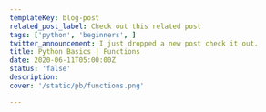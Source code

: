 ```yaml
---
templateKey: blog-post
related_post_label: Check out this related post
tags: ['python', 'beginners', ]
twitter_announcement: I just dropped a new post check it out.
title: Python Basics | Functions
date: 2020-06-11T05:00:00Z
status: 'false'
description:
cover: '/static/pb/functions.png'

---
```


<!--
<p style='text-align: center'>
<a href='https://waylonwalker.com/functions'>
  <img
    style='width:500px; max-width:80%; margin: auto;'
    src="https://waylonwalker.com/functions.png"
    alt="Read more from the Python Basics | Functions article"
  />
  </a>
</p>

-->
